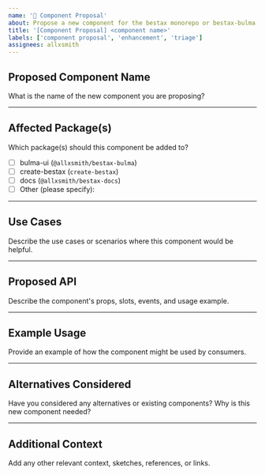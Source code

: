 ```yaml
---
name: '🧩 Component Proposal'
about: Propose a new component for the bestax monorepo or bestax-bulma package.
title: '[Component Proposal] <component name>'
labels: ['component proposal', 'enhancement', 'triage']
assignees: allxsmith
---
```


## Proposed Component Name

What is the name of the new component you are proposing?

---

## Affected Package(s)

Which package(s) should this component be added to?

- [ ] bulma-ui (`@allxsmith/bestax-bulma`)
- [ ] create-bestax (`create-bestax`)
- [ ] docs (`@allxsmith/bestax-docs`)
- [ ] Other (please specify):

---

## Use Cases

Describe the use cases or scenarios where this component would be helpful.

---

## Proposed API

Describe the component's props, slots, events, and usage example.

---

## Example Usage

Provide an example of how the component might be used by consumers.

---

## Alternatives Considered

Have you considered any alternatives or existing components? Why is this new component needed?

---

## Additional Context

Add any other relevant context, sketches, references, or links.
